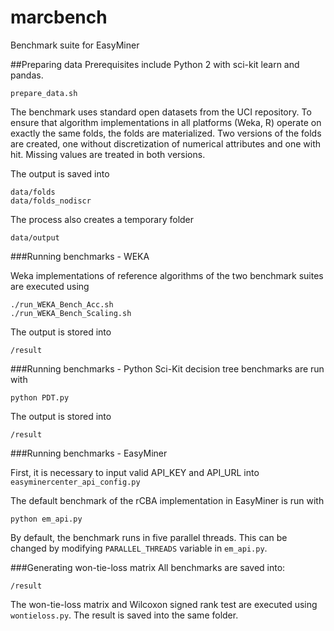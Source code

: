 # marcbench
Benchmark suite for EasyMiner

##Preparing data
Prerequisites include Python 2 with sci-kit learn and pandas.

 ```
 prepare_data.sh
 ```
The benchmark uses standard open datasets from the UCI repository. To ensure that  algorithm implementations in all platforms (Weka, R) operate on exactly the same folds, the folds are materialized. Two versions of the folds are created, one without discretization of numerical attributes and one with hit.  Missing values are treated in both versions.

The output is saved into 
```
data/folds
data/folds_nodiscr
```

The process also creates a temporary folder
```
data/output
```

###Running benchmarks - WEKA

Weka implementations of reference algorithms  of the two benchmark suites are executed using
```
./run_WEKA_Bench_Acc.sh
./run_WEKA_Bench_Scaling.sh
```
The output is stored into
```
/result
```
###Running benchmarks  - Python
Sci-Kit decision tree benchmarks are run with  

```
python PDT.py
```

The output is stored into
```
/result
```

###Running benchmarks - EasyMiner

First, it is necessary to input valid API_KEY and API_URL into `easyminercenter_api_config.py`

The default benchmark of the rCBA implementation in EasyMiner is run with 

```
python em_api.py
```
By default, the benchmark runs in five parallel threads. This can be changed by modifying `PARALLEL_THREADS` variable in `em_api.py`.

###Generating won-tie-loss matrix
All benchmarks are saved into:
```
/result
```

The won-tie-loss matrix and Wilcoxon signed rank test are executed using `wontieloss.py`.
The result is saved into the same folder. 